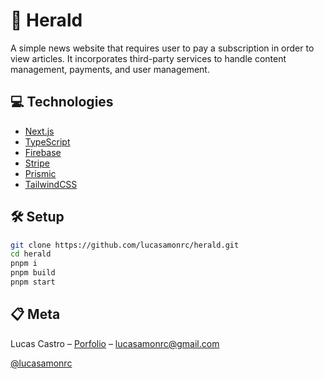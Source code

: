 # 🚀 Herald

A simple news website that requires user to pay a subscription in order to view articles. It incorporates third-party services to handle content management, payments, and user management.

## 💻 Technologies

- [Next.js](https://nextjs.org)
- [TypeScript](https://www.typescriptlang.org/)
- [Firebase](https://firebase.com/)
- [Stripe](https://stripe.com/)
- [Prismic](https://prismic.io/)
- [TailwindCSS](https://tailwindcss.com/)

## 🛠 Setup

```sh
git clone https://github.com/lucasamonrc/herald.git
cd herald
pnpm i
pnpm build
pnpm start
```

## 📋 Meta

Lucas Castro – [Porfolio](https://www.lucasamonrc.dev) – lucasamonrc@gmail.com

[@lucasamonrc](https://github.com/lucasamonrc)
